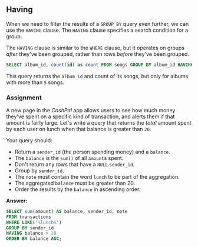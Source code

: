 ## Having

When we need to filter the results of a `GROUP BY` query even further, we can
use the `HAVING` clause. The `HAVING` clause specifies a search condition for a
group.

The `HAVING` clause is similar to the `WHERE` clause, but it operates on groups
<em>after</em> they've been grouped, rather than rows <em>before</em> they've
been grouped.

```sql
SELECT album_id, count(id) as count FROM songs GROUP BY album_id HAVING count > 5;
```

This query returns the `album_id` and count of its songs, but only for albums
with more than `5` songs.

### Assignment

A new page in the <em>CashPal</em> app allows users to see how much money
they've spent on a specific kind of transaction, and alerts them if that amount
is fairly large. Let's write a query that returns the <em>total</em> amount
spent by each user on lunch when that balance is greater than `20`.

Your query should:

- Return a `sender_id` (the person spending money) and a `balance`.
- The `balance` is the `sum()` of all `amount`s spent.
- Don't return any rows that have a `NULL` `sender_id`.
- Group by `sender_id`.
- The `note` must contain the word `lunch` to be part of the aggregation.
- The aggregated `balance` must be greater than 20.
- Order the results by the `balance` in ascending order.

**Answer:**

```sql
SELECT sum(amount) AS balance, sender_id, note
FROM transactions
WHERE LIKE('%lunch%')
GROUP BY sender_id
HAVING balance > 20
ORDER BY balance ASC;
```
